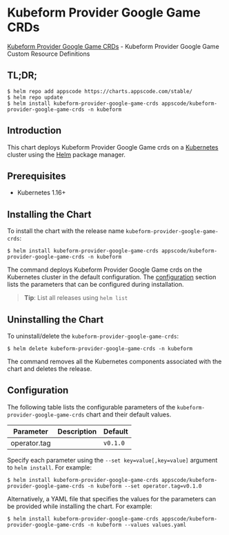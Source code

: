 # Kubeform Provider Google Game CRDs

[Kubeform Provider Google Game CRDs](https://github.com/kubeform) - Kubeform Provider Google Game Custom Resource Definitions

## TL;DR;

```console
$ helm repo add appscode https://charts.appscode.com/stable/
$ helm repo update
$ helm install kubeform-provider-google-game-crds appscode/kubeform-provider-google-game-crds -n kubeform
```

## Introduction

This chart deploys Kubeform Provider Google Game crds on a [Kubernetes](http://kubernetes.io) cluster using the [Helm](https://helm.sh) package manager.

## Prerequisites

- Kubernetes 1.16+

## Installing the Chart

To install the chart with the release name `kubeform-provider-google-game-crds`:

```console
$ helm install kubeform-provider-google-game-crds appscode/kubeform-provider-google-game-crds -n kubeform
```

The command deploys Kubeform Provider Google Game crds on the Kubernetes cluster in the default configuration. The [configuration](#configuration) section lists the parameters that can be configured during installation.

> **Tip**: List all releases using `helm list`

## Uninstalling the Chart

To uninstall/delete the `kubeform-provider-google-game-crds`:

```console
$ helm delete kubeform-provider-google-game-crds -n kubeform
```

The command removes all the Kubernetes components associated with the chart and deletes the release.

## Configuration

The following table lists the configurable parameters of the `kubeform-provider-google-game-crds` chart and their default values.

|  Parameter   | Description | Default  |
|--------------|-------------|----------|
| operator.tag |             | `v0.1.0` |


Specify each parameter using the `--set key=value[,key=value]` argument to `helm install`. For example:

```console
$ helm install kubeform-provider-google-game-crds appscode/kubeform-provider-google-game-crds -n kubeform --set operator.tag=v0.1.0
```

Alternatively, a YAML file that specifies the values for the parameters can be provided while
installing the chart. For example:

```console
$ helm install kubeform-provider-google-game-crds appscode/kubeform-provider-google-game-crds -n kubeform --values values.yaml
```
